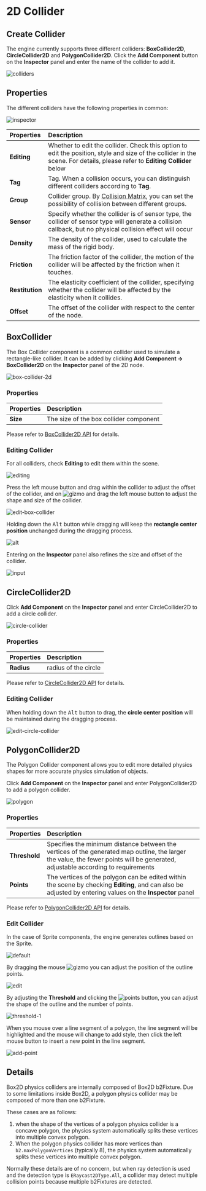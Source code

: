 # 2D Collider

## Create Collider

The engine currently supports three different colliders: **BoxCollider2D**, **CircleCollider2D** and **PolygonCollider2D**. Click the **Add Component** button on the **Inspector** panel and enter the name of the collider to add it.

![colliders](image/collider-types.png)

## Properties

The different colliders have the following properties in common:

![inspector](image/collider-inspector.png)

| Properties | Description |
|:-- | :-- |
| **Editing** | Whether to edit the collider. Check this option to edit the position, style and size of the collider in the scene. For details, please refer to **Editing Collider** below |
| **Tag** | Tag. When a collision occurs, you can distinguish different colliders according to **Tag**. |
| **Group** | Collider group. By [Collision Matrix](../editor/project/physics-configs.md), you can set the possibility of collision between different groups. |
| **Sensor** | Specify whether the collider is of sensor type, the collider of sensor type will generate a collision callback, but no physical collision effect will occur |
| **Density** | The density of the collider, used to calculate the mass of the rigid body. |
| **Friction** | The friction factor of the collider, the motion of the collider will be affected by the friction when it touches. |
| **Restitution**| The elasticity coefficient of the collider, specifying whether the collider will be affected by the elasticity when it collides. |
| **Offset** | The offset of the collider with respect to the center of the node. |

## BoxCollider

The Box Collider component is a common collider used to simulate a rectangle-like collider. It can be added by clicking **Add Component -> BoxCollider2D** on the **Inspector** panel of the 2D node.

![box-collider-2d](image/box-colllider-2d.png)

### Properties

| Properties | Description |
| :-- | :-- |
| **Size** | The size of the box collider component |

Please refer to [BoxCollider2D API](%__APIDOC__%/zh/class/BoxCollider2D) for details.

### Editing Collider

For all colliders, check **Editing** to edit them within the scene.

![editing](image/editing.png)

Press the left mouse button and drag within the collider to adjust the offset of the collider, and on ![gizmo](image/gizmo.png) and drag the left mouse button to adjust the shape and size of the collider.

![edit-box-collider](image/edit-box.gif)

Holding down the <kbd>Alt</kbd> button while dragging will keep the **rectangle center position** unchanged during the dragging process.

![alt](image/edit-box-alt.gif)

Entering on the **Inspector** panel also refines the size and offset of the collider.

![input](image/edit-input.gif)

## CircleCollider2D

Click **Add Component** on the **Inspector** panel and enter CircleCollider2D to add a circle collider.

![circle-collider](image/circle-collider.png)

### Properties

| Properties | Description |
| :-- | :-- |
| **Radius** | radius of the circle |

Please refer to [CircleCollider2D API](%__APIDOC__%/zh/class/CircleCollider2D) for details.

### Editing Collider

When holding down the <kbd>Alt</kbd> button to drag, the **circle center position** will be maintained during the dragging process.

![edit-circle-collider](image/edit-circle.gif)

## PolygonCollider2D

The Polygon Collider component allows you to edit more detailed physics shapes for more accurate physics simulation of objects.

Click **Add Component** on the **Inspector** panel and enter PolygonCollider2D to add a polygon collider.

![polygon](image/polygon-collider.png)

### Properties

| Properties | Description |
| :-- | :-- |
| **Threshold** | Specifies the minimum distance between the vertices of the generated map outline, the larger the value, the fewer points will be generated, adjustable according to requirements |
| **Points** | The vertices of the polygon can be edited within the scene by checking **Editing**, and can also be adjusted by entering values on the **Inspector** panel |

Please refer to [PolygonCollider2D API](%__APIDOC__%/zh/class/PolygonCollider2D) for details.

### Edit Collider

In the case of Sprite components, the engine generates outlines based on the Sprite.

![default](image/polygon-default.png)

By dragging the mouse ![gizmo](image/gizmo.png) you can adjust the position of the outline points.

![edit](image/edit-polygon.gif)

By adjusting the **Threshold** and clicking the ![points](image/btn-regenerate-points.png) button, you can adjust the shape of the outline and the number of points.

![threshold-1](image/threshold-1.png)

When you mouse over a line segment of a polygon, the line segment will be highlighted and the mouse will change to add style, then click the left mouse button to insert a new point in the line segment.

![add-point](image/polygon-add-point.gif)

## Details

Box2D physics colliders are internally composed of Box2D b2Fixture. Due to some limitations inside Box2D, a polygon physics collider may be composed of more than one b2Fixture.

These cases are as follows:

1. when the shape of the vertices of a polygon physics collider is a concave polygon, the physics system automatically splits these vertices into multiple convex polygon.
2. When the polygon physics collider has more vertices than `b2.maxPolygonVertices` (typically 8), the physics system automatically splits these vertices into multiple convex polygon.

Normally these details are of no concern, but when ray detection is used and the detection type is `ERaycast2DType.All`, a collider may detect multiple collision points because multiple b2Fixtures are detected.
